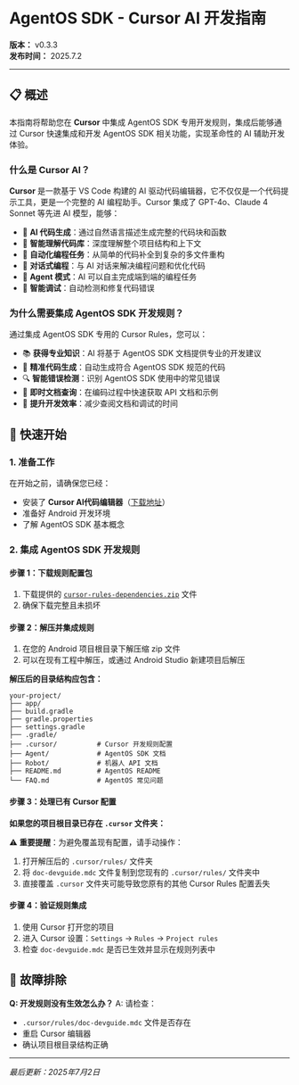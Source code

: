 # AgentOS SDK - Cursor AI 开发指南

**版本：** v0.3.3  
**发布时间：** 2025.7.2

---

## 📋 概述

本指南将帮助您在 **Cursor** 中集成 AgentOS SDK 专用开发规则，集成后能够通过 Cursor 快速集成和开发 AgentOS SDK 相关功能，实现革命性的 AI 辅助开发体验。

### 什么是 Cursor AI？

**Cursor** 是一款基于 VS Code 构建的 AI 驱动代码编辑器，它不仅仅是一个代码提示工具，更是一个完整的 AI 编程助手。Cursor 集成了 GPT-4o、Claude 4 Sonnet 等先进 AI 模型，能够：

- 🤖 **AI 代码生成**：通过自然语言描述生成完整的代码块和函数
- 🧠 **智能理解代码库**：深度理解整个项目结构和上下文
- 🔧 **自动化编程任务**：从简单的代码补全到复杂的多文件重构
- 💬 **对话式编程**：与 AI 对话来解决编程问题和优化代码
- 🚀 **Agent 模式**：AI 可以自主完成端到端的编程任务
- 🐛 **智能调试**：自动检测和修复代码错误

### 为什么需要集成 AgentOS SDK 开发规则？

通过集成 AgentOS SDK 专用的 Cursor Rules，您可以：

- 📚 **获得专业知识**：AI 将基于 AgentOS SDK 文档提供专业的开发建议
- 🎯 **精准代码生成**：自动生成符合 AgentOS SDK 规范的代码
- 🔍 **智能错误检测**：识别 AgentOS SDK 使用中的常见错误
- 📖 **即时文档查询**：在编码过程中快速获取 API 文档和示例
- 🚀 **提升开发效率**：减少查阅文档和调试的时间

## 🚀 快速开始

### 1. 准备工作

在开始之前，请确保您已经：
- 安装了 **Cursor AI代码编辑器**（[下载地址](https://cursor.com)）
- 准备好 Android 开发环境
- 了解 AgentOS SDK 基本概念

### 2. 集成 AgentOS SDK 开发规则

#### 步骤 1：下载规则配置包
1. 下载提供的 [`cursor-rules-dependencies.zip`](https://github.com/orionagent/agentos-sdk/blob/main/cursor-rules-dependencies.zip) 文件
2. 确保下载完整且未损坏

#### 步骤 2：解压并集成规则
1. 在您的 Android 项目根目录下解压缩 zip 文件
2. 可以在现有工程中解压，或通过 Android Studio 新建项目后解压

**解压后的目录结构应包含：**
```
your-project/
├── app/
├── build.gradle
├── gradle.properties
├── settings.gradle
├── .gradle/
├── .cursor/          # Cursor 开发规则配置
├── Agent/            # AgentOS SDK 文档
├── Robot/            # 机器人 API 文档
├── README.md         # AgentOS README
└── FAQ.md            # AgentOS 常见问题
```

#### 步骤 3：处理已有 Cursor 配置

**如果您的项目根目录已存在 `.cursor` 文件夹：**

⚠️ **重要提醒**：为避免覆盖现有配置，请手动操作：

1. 打开解压后的 `.cursor/rules/` 文件夹
2. 将 `doc-devguide.mdc` 文件复制到您现有的 `.cursor/rules/` 文件夹中
3. 直接覆盖 `.cursor` 文件夹可能导致您原有的其他 Cursor Rules 配置丢失

#### 步骤 4：验证规则集成

1. 使用 Cursor 打开您的项目
2. 进入 Cursor 设置：`Settings` → `Rules` → `Project rules`
3. 检查 `doc-devguide.mdc` 是否已生效并显示在规则列表中

## 🔧 故障排除

**Q: 开发规则没有生效怎么办？**
A: 请检查：
- `.cursor/rules/doc-devguide.mdc` 文件是否存在
- 重启 Cursor 编辑器
- 确认项目根目录结构正确

---

*最后更新：2025年7月2日*
